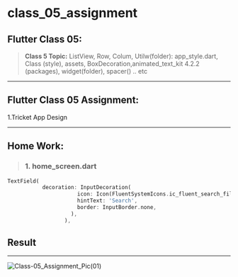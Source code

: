 # class_05_assignment

## Flutter Class 05:

> **Class 5 Topic:** ListView, Row, Colum, Utilw(folder): app_style.dart, Class (style), assets, BoxDecoration,animated_text_kit 4.2.2 (packages), widget(folder), spacer() .. etc

---

## Flutter Class 05 Assignment:

1.Tricket App Design

---

## Home Work:

> ### 1. home_screen.dart

```dart
TextField(
           decoration: InputDecoration(
                      icon: Icon(FluentSystemIcons.ic_fluent_search_filled),
                      hintText: 'Search',
                      border: InputBorder.none,
                    ),
                  ),
```

## Result

---
![Class-05_Assignment_Pic(01)](https://user-images.githubusercontent.com/86506002/190539755-119a1de7-b7ba-4a61-8828-e30ba5b32ec8.jpg)
